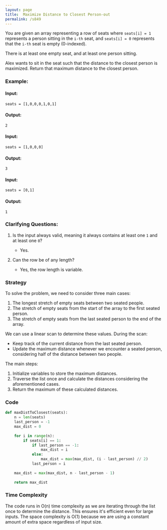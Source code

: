 ```yaml
---
layout: page
title:  Maximize Distance to Closest Person-out
permalink: /s849
---
```


You are given an array representing a row of seats where `seats[i] = 1` represents a person sitting in the `i-th` seat, and `seats[i] = 0` represents that the `i-th` seat is empty (0-indexed).

There is at least one empty seat, and at least one person sitting.

Alex wants to sit in the seat such that the distance to the closest person is maximized. Return that maximum distance to the closest person.

### Example:
#### Input:
`seats = [1,0,0,0,1,0,1]`
#### Output:
`2`

#### Input:
`seats = [1,0,0,0]`
#### Output:
`3`

#### Input:
`seats = [0,1]`
#### Output:
`1`

### Clarifying Questions:
1. Is the input always valid, meaning it always contains at least one `1` and at least one `0`?
   - Yes.

2. Can the row be of any length?
   - Yes, the row length is variable.

### Strategy

To solve the problem, we need to consider three main cases:
1. The longest stretch of empty seats between two seated people.
2. The stretch of empty seats from the start of the array to the first seated person.
3. The stretch of empty seats from the last seated person to the end of the array.

We can use a linear scan to determine these values. During the scan:
- Keep track of the current distance from the last seated person.
- Update the maximum distance whenever we encounter a seated person, considering half of the distance between two people.

The main steps:
1. Initialize variables to store the maximum distances.
2. Traverse the list once and calculate the distances considering the aforementioned cases.
3. Return the maximum of these calculated distances.

### Code

```python
def maxDistToClosest(seats):
    n = len(seats)
    last_person = -1
    max_dist = 0
    
    for i in range(n):
        if seats[i] == 1:
            if last_person == -1:
                max_dist = i
            else:
                max_dist = max(max_dist, (i - last_person) // 2)
            last_person = i
    
    max_dist = max(max_dist, n - last_person - 1)
    
    return max_dist
```

### Time Complexity

The code runs in O(n) time complexity as we are iterating through the list once to determine the distance. This ensures it's efficient even for large inputs. The space complexity is O(1) because we are using a constant amount of extra space regardless of input size.